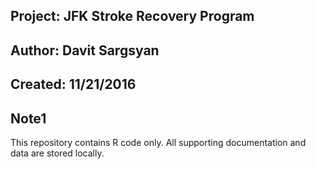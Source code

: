 ## Project: JFK Stroke Recovery Program  
## Author: Davit Sargsyan  
## Created: 11/21/2016  

## Note1  
This repository contains R code only. All supporting documentation and data are stored locally.  

